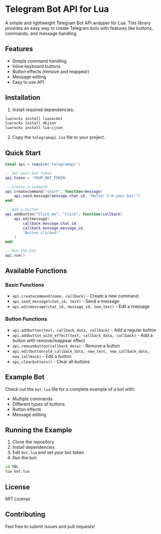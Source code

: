 # Telegram Bot API for Lua

A simple and lightweight Telegram Bot API wrapper for Lua. This library provides an easy way to create Telegram bots with features like buttons, commands, and message handling.

## Features

- Simple command handling
- Inline keyboard buttons
- Button effects (remove and reappear)
- Message editing
- Easy to use API

## Installation

1. Install required dependencies:
```bash
luarocks install luasocket
luarocks install dkjson
luarocks install lua-cjson
```

2. Copy the `telegramapi.lua` file to your project.

## Quick Start

```lua
local api = require('telegramapi')

-- Set your bot token
api.token = 'YOUR_BOT_TOKEN'

-- Create a command
api.createcommand("start", function(message)
    api.send_message(message.chat.id, "Hello! I'm your bot!")
end)

-- Add a button
api.addbutton("Click me", "click", function(callback)
    api.editmessage(
        callback.message.chat.id,
        callback.message.message_id,
        "Button clicked!"
    )
end)

-- Run the bot
api.run()
```

## Available Functions

### Basic Functions
- `api.createcommand(name, callback)` - Create a new command
- `api.send_message(chat_id, text)` - Send a message
- `api.editmessage(chat_id, message_id, new_text)` - Edit a message

### Button Functions
- `api.addbutton(text, callback_data, callback)` - Add a regular button
- `api.addbutton_with_effect(text, callback_data, callback)` - Add a button with remove/reappear effect
- `api.removebutton(callback_data)` - Remove a button
- `api.editbutton(old_callback_data, new_text, new_callback_data, new_callback)` - Edit a button
- `api.clearbuttons()` - Clear all buttons

## Example Bot

Check out the `bot.lua` file for a complete example of a bot with:
- Multiple commands
- Different types of buttons
- Button effects
- Message editing

## Running the Example

1. Clone the repository
2. Install dependencies
3. Edit `bot.lua` and set your bot token
4. Run the bot:
```bash
cd TBL
lua bot.lua
```

## License

MIT License

## Contributing

Feel free to submit issues and pull requests!
